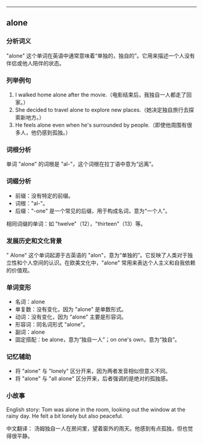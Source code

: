 
---------------
## alone
### 分析词义
"alone" 这个单词在英语中通常意味着“单独的，独自的”。它用来描述一个人没有伴侣或他人陪伴的状态。

### 列举例句
1. I walked home alone after the movie.（电影结束后，我独自一人都走了回家。）
2. She decided to travel alone to explore new places.（她决定独自旅行去探索新地方。）
3. He feels alone even when he's surrounded by people.（即使他周围有很多人，他仍感到孤独。）

### 词根分析
单词 "alone" 的词根是 "al-"，这个词根在拉丁语中意为“远离”。

### 词缀分析
- 前缀：没有特定的前缀。
- 词根："al-"。
- 后缀："-one" 是一个常见的后缀，用于构成名词，意为“一个人”。

相同词缀的单词：如 "twelve"（12），"thirteen"（13）等。

### 发展历史和文化背景
" Alone" 这个单词起源于古英语的 "alon"，意为“单独的”。它反映了人类对于独立性和个人空间的认识。在欧美文化中，"alone" 常用来表达个人主义和自我依赖的价值观。

### 单词变形
- 名词：alone
- 单复数：没有变化，因为 "alone" 是单数形式。
- 动词：没有变化，因为 "alone" 主要是形容词。
- 形容词：同名词形式 "alone"。
- 副词：alone
- 固定搭配：be alone，意为“独自一人”；on one's own，意为“独自”。

### 记忆辅助
- 将 "alone" 与 "lonely" 区分开来，因为两者发音相似但意义不同。
- 将 "alone" 与 "all alone" 区分开来，后者强调的是绝对的孤独感。

### 小故事
English story:
Tom was alone in the room, looking out the window at the rainy day. He felt a bit lonely but also peaceful.

中文翻译：
汤姆独自一人在房间里，望着窗外的雨天。他感到有点孤独，但也觉得很平静。

